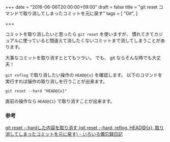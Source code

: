 +++
date = "2016-06-06T20:00:00+09:00"
draft = false
title = "git reset コマンドで取り消してしまったコミットを元に戻す"
tags = [
    "Git",
]

+++

コミットを取り消したいと思ったら `git reset` を使いますが、
慣れてきてカジュアルに使っていると間違えて消したくないコミットまで消してしまうことがあります。

大事なコミットを取り消すととてもツラい。
でも、 git ならそんな時でも大丈夫！

`git reflog` で取り消したい操作の `HEAD@{x}` を確認します。
以下のコマンドを実行すれば操作の取り消しを行うことが出来ます。
```
git reset --hard "HEAD@{x}"
```
直前の操作なら `HEAD@{1}` で取り消すことが出来ます。

### 参考
[git reset --hardした内容を取り消す (git reset --hard, reflog, HEAD@{x}, 取り消してしまったコミットを元に戻す) - いろいろ備忘録日記](http://devlights.hatenablog.com/entry/20121121/p1)